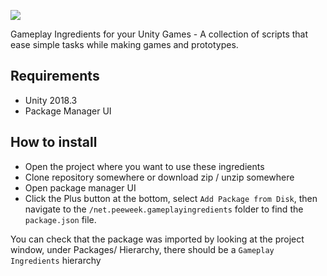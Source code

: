 ![](https://i.imgur.com/mTSeoxg.png)

Gameplay Ingredients for your Unity Games - A collection of scripts that ease simple tasks while making games and prototypes.

## Requirements

* Unity 2018.3
* Package Manager UI

## How to install

* Open the project where you want to use these ingredients
* Clone repository somewhere or download zip / unzip somewhere
* Open package manager UI
* Click the Plus button at the bottom, select `Add Package from Disk`, then navigate to the `/net.peeweek.gameplayingredients` folder to find the `package.json` file.

You can check that the package was imported by looking at the project window, under Packages/ Hierarchy, there should be a `Gameplay Ingredients` hierarchy
